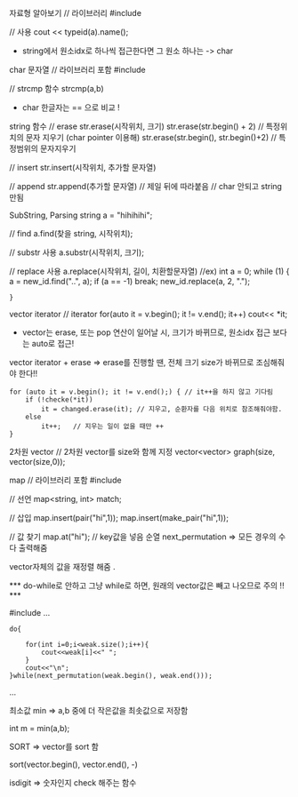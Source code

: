 자료형 알아보기
// 라이브러리
#include <typeinfo>

// 사용
cout << typeid(a).name();
* string에서 원소idx로 하나씩 접근한다면 그 원소 하나는 -> char 





char 문자열 
// 라이브러리 포함 
#include<cstring>

// strcmp 함수 
strcmp(a,b)
* char 한글자는 == 으로 비교 ! 

string 함수
// erase
str.erase(시작위치, 크기)
str.erase(str.begin() + 2)	// 특정위치의 문자 지우기 (char pointer 이용해)
str.erase(str.begin(), str.begin()+2)	// 특정범위의 문자지우기

// insert
str.insert(시작위치, 추가할 문자열)

// append
str.append(추가할 문자열)	// 제일 뒤에 따라붙음 // char 안되고 string 만됨






SubString, Parsing
string a = "hihihihi";

// find
a.find(찾을 string, 시작위치);

// substr 사용
a.substr(시작위치, 크기);

// replace 사용
a.replace(시작위치, 길이, 치환할문자열)
//ex)
	int a = 0;
	while (1) {
		a = new_id.find("..", a);
		if (a == -1)
			break;
		new_id.replace(a, 2, ".");
		
	}








vector iterator
// iterator
for(auto it = v.begin(); it != v.end(); it++)
	cout<< *it;
* vector는 erase, 또는 pop 연산이 일어날 시, 크기가 바뀌므로, 원소idx 접근 보다는 auto로 접근! 

vector iterator + erase 
=> erase를 진행할 땐, 전체 크기 size가 바뀌므로 조심해줘야 한다!! 

	for (auto it = v.begin(); it != v.end();) {	// it++을 하지 않고 기다림 
		if (!checke(*it)) 
			it = changed.erase(it);	// 지우고, 순환자를 다음 위치로 참조해줘야함. 
		else
			it++;	// 지우는 일이 없을 때만 ++
	}


2차원 vector
// 2차원 vector를 size와 함께 지정
vector<vector<int>> graph(size, vector<int>(size,0));

map
// 라이브러리 포함
#include <map>

// 선언
map<string, int> match;

// 삽입
map.insert(pair("hi",1));
map.insert(make_pair("hi",1));

// 값 찾기
map.at("hi");	// key값을 넣음
순열 next_permutation 
 => 모든 경우의 수 다 출력해줌 

  vector자체의 값을 재정렬 해줌 . 

  *** do-while로 안하고 그냥 while로 하면, 원래의 vector값은 빼고 나오므로 주의 !! ***

#include<algorithm>
...

    do{
        
        for(int i=0;i<weak.size();i++){
            cout<<weak[i]<<" ";
        }
        cout<<"\n";
    }while(next_permutation(weak.begin(), weak.end()));
 ...


최소값 min
 => a,b 중에 더 작은값을 최솟값으로 저장함 

int m = min(a,b);




SORT
=> vector를 sort 함

sort(vector.begin(), vector.end(), -)


isdigit
=> 숫자인지 check 해주는 함수 
